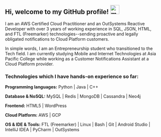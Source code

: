 ## Hi, welcome to my GitHub profile! <img width="30" src="https://emojis.slackmojis.com/emojis/images/1563480763/5999/meow_party.gif?1563480763" alt="meow party" />

I am an AWS Certified Cloud Practitioner and an OutSystems Reactive Developer with over 3 years of working experience in SQL, JSON, HTML, and FTL (Freemarker) technologies--sending proactive and legally obligated notifications to Cloud Platform customers.

In simple words, I am an Entrepreneurship student who transitioned to the Tech field. I am currently studying Mobile and Internet Technologies at Asia Pacific College while working as a Customer Notifications Assistant at a Cloud Platform provider.


### Technologies which I have hands-on experience so far:

**Programming languages:**
Python | Java | C++

**Database & NoSQL:**
MySQL | Redis | MongoDB | Cassandra | Neo4j

**Frontend:**
HTML5 | WordPress

**Cloud Platform:**
AWS | GCP

**OS & IDE & Tools:**
FTL (Freemarker) | Linux | Bash | Git | Android Studio | IntelliJ IDEA | PyCharm | OutSystems


<!--
**zarexalvindaria/zarexalvindaria** is a ✨ _special_ ✨ repository because its `README.md` (this file) appears on your GitHub profile.

Here are some ideas to get you started:



- 🔭 I’m currently working on ...
- 🌱 I’m currently learning ...
- 👯 I’m looking to collaborate on ...
- 🤔 I’m looking for help with ...
- 💬 Ask me about ...
- 📫 How to reach me: ...
- 😄 Pronouns: ...
- ⚡ Fun fact: ...
-->
